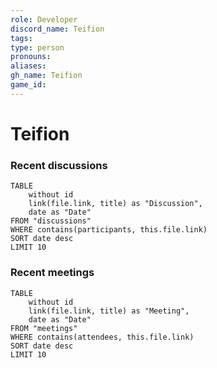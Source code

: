 ```yaml
---
role: Developer
discord_name: Teifion
tags: 
type: person
pronouns: 
aliases: 
gh_name: Teifion
game_id:
---
```

# Teifion

### Recent discussions
```dataview
TABLE
	without id
	link(file.link, title) as "Discussion",
	date as "Date"
FROM "discussions"
WHERE contains(participants, this.file.link)
SORT date desc
LIMIT 10
```

### Recent meetings
```dataview
TABLE
	without id
	link(file.link, title) as "Meeting",
	date as "Date"
FROM "meetings"
WHERE contains(attendees, this.file.link)
SORT date desc
LIMIT 10
```

